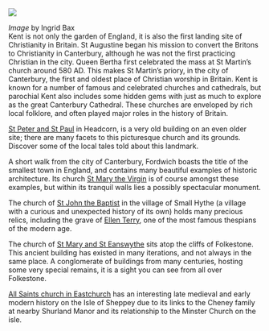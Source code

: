 <html><head></head><body><a href="https://dev.visual-essays.app"><img src="https://dev-visual-essays.netlify.app/images/ve-button.png"/></a>
<param author="Andrew Vincent" banner="https://stor.artstor.org/stor/19dd8250-567d-401f-af5e-2c86842c2a9f" layout="vtl" title="The Hidden Gems of Parochial Kent" ve-config=""/>

<param aliases="Headcorn" eid="Q743020" ve-entity=""/>
<param aliases="Fordwich" eid="Q2177468" ve-entity=""/>
<param aliases="Smallhythe" eid="Q3486845" ve-entity=""/>
<param aliases="Folkestone" eid="Q375314" ve-entity=""/>
<param aliases="Canterbury" eid="Q29303" ve-entity=""/>
<param aliases="St Martin and St Eanswythe" eid="Q17546000" ve-entity=""/>
<param aliases="St Martin's Church" eid="Q840462" ve-entity=""/>

_Image_ by Ingrid Bax   
Kent is not only the garden of England, it is also the first landing site of Christianity in Britain. St Augustine began his mission to convert the Britons to Christianity in Canterbury, although he was not the first practicing Christian in the city. Queen Bertha first celebrated the mass at St Martin’s church around 580 AD. This makes St Martin’s priory, in the city of Canterbury, the first and oldest place of Christian worship in Britain. Kent is known for a number of famous and celebrated churches and cathedrals, but parochial Kent also includes some hidden gems with just as much to explore as the great Canterbury Cathedral. These churches are enveloped by rich local folklore, and often played major roles in the history of Britain. 
<param label="St Martin's Church, Canterbury" url="https://stor.artstor.org/stor/5394b37b-30f1-4c6c-a751-990c98a13f1f" ve-image=""/>
<param center="Q840462" ve-map="" zoom="15"/>

[St Peter and St Paul](/churches/stpandp-headcorn) in Headcorn, is a very old building on an even older site; there are many facets to this picturesque church and its grounds. Discover some of the local tales told about this landmark.
<param label="St Peter and St Paul, Headcorn" url="https://stor.artstor.org/stor/d4be729a-0826-4b0f-8eaa-6a4c33dbbc99" ve-image=""/>
<param center="Q743020" ve-map="" zoom="15"/>

 A short walk from the city of Canterbury, Fordwich boasts the title of the smallest town in England, and contains many beautiful examples of historic architecture. Its church [ St Mary the Virgin](/churches/stmary-fordwich) is of course amongst these examples, but within its tranquil walls lies a possibly spectacular monument. 
 <param attribution="Andrew Vincent" label="St Mary the Virgin, Fordwich" url="https://stor.artstor.org/stor/b19db3c3-6ab8-494d-b5eb-ae98c085602d" ve-image=""/>
 <param center="Q2177468" ve-map="" zoom="15"/>

The church of [St John the Baptist](/churches/stjohn-smallhythe) in the village of Small Hythe (a village with a curious and unexpected history of its own) holds many precious relics, including the grave of [Ellen Terry](/20c/20c-terry-biography), one of the most famous thespians of the modern age. 
<param attribution="Andrew Vincent" label="St John the Baptist, Smallhythe" url="https://stor.artstor.org/stor/62da9026-fd94-40de-9f54-ad63696fdc9e" ve-image=""/>
<param center="Q3486845" ve-map="" zoom="15"/>

The church of [St Mary and St Eanswythe](/churches/steanswythe-folkestone) sits atop the cliffs of Folkestone. This ancient building has existed in many iterations, and not always in the same place. A conglomerate of buildings from many centuries, hosting some very special remains, it is a sight you can see from all over Folkestone.  
<param attribution="Andrew Vincent" label="St Mary and St Eanswythe, Folkestone" url="https://stor.artstor.org/stor/35bc9f9f-8fd4-4164-8042-c0ddbae953b1" ve-image=""/>
<param center="Q17546000" ve-map="" zoom="15"/>

[All Saints church in Eastchurch](/churches/allsaints-eastchurch) has an interesting late medieval and early modern history on the Isle of Sheppey due to its links to the Cheney family at nearby Shurland Manor and its relationship to the Minster Church on the isle.
<param manifest="https://iiif.juncture-digital.org/wc:Eastchurch_Sheppey_9223.JPG/manifest.json" ve-image-v2/>
</body></html>